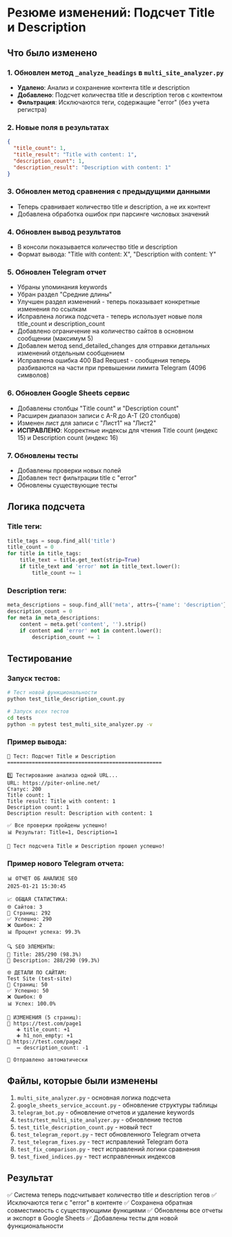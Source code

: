 # Резюме изменений: Подсчет Title и Description

## Что было изменено

### 1. Обновлен метод `_analyze_headings` в `multi_site_analyzer.py`
- **Удалено**: Анализ и сохранение контента title и description
- **Добавлено**: Подсчет количества title и description тегов с контентом
- **Фильтрация**: Исключаются теги, содержащие "error" (без учета регистра)

### 2. Новые поля в результатах
```json
{
  "title_count": 1,
  "title_result": "Title with content: 1",
  "description_count": 1,
  "description_result": "Description with content: 1"
}
```

### 3. Обновлен метод сравнения с предыдущими данными
- Теперь сравнивает количество title и description, а не их контент
- Добавлена обработка ошибок при парсинге числовых значений

### 4. Обновлен вывод результатов
- В консоли показывается количество title и description
- Формат вывода: "Title with content: X", "Description with content: Y"

### 5. Обновлен Telegram отчет
- Убраны упоминания keywords
- Убран раздел "Средние длины"
- Улучшен раздел изменений - теперь показывает конкретные изменения по ссылкам
- Исправлена логика подсчета - теперь использует новые поля title_count и description_count
- Добавлено ограничение на количество сайтов в основном сообщении (максимум 5)
- Добавлен метод send_detailed_changes для отправки детальных изменений отдельным сообщением
- Исправлена ошибка 400 Bad Request - сообщения теперь разбиваются на части при превышении лимита Telegram (4096 символов)

### 6. Обновлен Google Sheets сервис
- Добавлены столбцы "Title count" и "Description count"
- Расширен диапазон записи с A-R до A-T (20 столбцов)
- Изменен лист для записи с "Лист1" на "Лист2"
- **ИСПРАВЛЕНО**: Корректные индексы для чтения Title count (индекс 15) и Description count (индекс 16)

### 7. Обновлены тесты
- Добавлены проверки новых полей
- Добавлен тест фильтрации title с "error"
- Обновлены существующие тесты

## Логика подсчета

### Title теги:
```python
title_tags = soup.find_all('title')
title_count = 0
for title in title_tags:
    title_text = title.get_text(strip=True)
    if title_text and 'error' not in title_text.lower():
        title_count += 1
```

### Description теги:
```python
meta_descriptions = soup.find_all('meta', attrs={'name': 'description'})
description_count = 0
for meta in meta_descriptions:
    content = meta.get('content', '').strip()
    if content and 'error' not in content.lower():
        description_count += 1
```

## Тестирование

### Запуск тестов:
```bash
# Тест новой функциональности
python test_title_description_count.py

# Запуск всех тестов
cd tests
python -m pytest test_multi_site_analyzer.py -v
```

### Пример вывода:
```
🧪 Тест: Подсчет Title и Description
==================================================

1️⃣ Тестирование анализа одной URL...
URL: https://piter-online.net/
Статус: 200
Title count: 1
Title result: Title with content: 1
Description count: 1
Description result: Description with content: 1

✅ Все проверки пройдены успешно!
📊 Результат: Title=1, Description=1

🎉 Тест подсчета Title и Description прошел успешно!
```

### Пример нового Telegram отчета:
```
📊 ОТЧЕТ ОБ АНАЛИЗЕ SEO
2025-01-21 15:30:45

📈 ОБЩАЯ СТАТИСТИКА:
🌐 Сайтов: 3
📄 Страниц: 292
✅ Успешно: 290
❌ Ошибок: 2
📊 Процент успеха: 99.3%

🔍 SEO ЭЛЕМЕНТЫ:
📝 Title: 285/290 (98.3%)
📄 Description: 288/290 (99.3%)

🌐 ДЕТАЛИ ПО САЙТАМ:
Test Site (test-site)
📄 Страниц: 50
✅ Успешно: 50
❌ Ошибок: 0
📊 Успех: 100.0%

🔄 ИЗМЕНЕНИЯ (5 страниц):
🔗 https://test.com/page1
   ➕ title_count: +1
   ➕ h1_non_empty: +1
🔗 https://test.com/page2
   ➖ description_count: -1

🤖 Отправлено автоматически
```

## Файлы, которые были изменены

1. `multi_site_analyzer.py` - основная логика подсчета
2. `google_sheets_service_account.py` - обновление структуры таблицы
3. `telegram_bot.py` - обновление отчетов и удаление keywords
4. `tests/test_multi_site_analyzer.py` - обновление тестов
5. `test_title_description_count.py` - новый тест
6. `test_telegram_report.py` - тест обновленного Telegram отчета
7. `test_telegram_fixes.py` - тест исправлений Telegram бота
8. `test_fix_comparison.py` - тест исправлений логики сравнения
9. `test_fixed_indices.py` - тест исправленных индексов

## Результат

✅ Система теперь подсчитывает количество title и description тегов
✅ Исключаются теги с "error" в контенте
✅ Сохранена обратная совместимость с существующими функциями
✅ Обновлены все отчеты и экспорт в Google Sheets
✅ Добавлены тесты для новой функциональности 